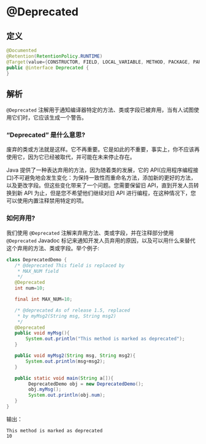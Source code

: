 # @Deprecated

## 定义

```java
@Documented
@Retention(RetentionPolicy.RUNTIME)
@Target(value={CONSTRUCTOR, FIELD, LOCAL_VARIABLE, METHOD, PACKAGE, PARAMETER, TYPE})
public @interface Deprecated {
}
```

## 解析

`@Deprecated` 注解用于通知编译器特定的方法、类或字段已被弃用，当有人试图使用它们时，它应该生成一个警告。

### “Deprecated” 是什么意思?

废弃的类或方法就是这样。它不再重要。它是如此的不重要，事实上，你不应该再使用它，因为它已经被取代，并可能在未来停止存在。

Java 提供了一种表达弃用的方法，因为随着类的发展，它的 API\(应用程序编程接口\)不可避免地会发生变化：为保持一致性而重命名方法，添加新的更好的方法，以及更改字段。但这些变化带来了一个问题。您需要保留旧 API，直到开发人员转换到新 API 为止，但是您不希望他们继续对旧 API 进行编程，在这种情况下，您可以使用内置注释禁用特定的项。

### 如何弃用?

我们使用 `@Deprecated` 注解来弃用方法、类或字段，并在注释部分使用 `@Deprecated` Javadoc 标记来通知开发人员弃用的原因，以及可以用什么来替代这个弃用的方法、类或字段。举个例子:

```java
class DeprecatedDemo {
   /* @deprecated This field is replaced by 
    * MAX_NUM field
    */
   @Deprecated
   int num=10;

   final int MAX_NUM=10;

   /* @deprecated As of release 1.5, replaced 
    * by myMsg2(String msg, String msg2)
    */
   @Deprecated
   public void myMsg(){
       System.out.println("This method is marked as deprecated");
   }

   public void myMsg2(String msg, String msg2){
       System.out.println(msg+msg2);
   }

   public static void main(String a[]){      
        DeprecatedDemo obj = new DeprecatedDemo();
        obj.myMsg();
        System.out.println(obj.num);
   }
}
```

输出：

```
This method is marked as deprecated
10
```



